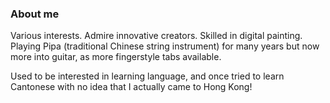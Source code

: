 ### About me

Various interests. Admire innovative creators. Skilled in digital painting. Playing Pipa (traditional Chinese string instrument) for many years but now more into guitar, as more fingerstyle tabs available. 

Used to be interested in learning language, and once tried to learn Cantonese with no idea that I actually came to Hong Kong!  
